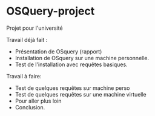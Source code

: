 # OSQuery-project
Projet pour l'université

Travail déjà fait :
- Présentation de OSquery (rapport)
- Installation de OSquery sur une machine personnelle.
- Test de l'installation avec requêtes basiques.

Travail à faire:
- Test de quelques requêtes sur machine perso
- Test de quelques requêtes sur une machine virtuelle 
- Pour aller plus loin
- Conclusion.
